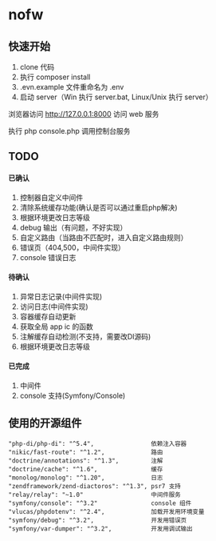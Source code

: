 # nofw

## 快速开始
1. clone 代码
1. 执行 composer install
1. .evn.example 文件重命名为 .env
1. 启动 server（Win 执行 server.bat, Linux/Unix 执行 server）

浏览器访问 http://127.0.0.1:8000 访问 web 服务

执行 php console.php 调用控制台服务

## TODO
#### 已确认
1. 控制器自定义中间件
1. 清除系统缓存功能(确认是否可以通过重启php解决)
1. 根据环境更改日志等级
1. debug 输出（有问题，不好实现）
1. 自定义路由（当路由不匹配时，进入自定义路由规则）
1. 错误页（404,500，中间件实现）
1. console 错误日志

#### 待确认
1. 异常日志记录(中间件实现)
1. 访问日志(中间件实现)
1. 容器缓存自动更新
1. 获取全局 app ic 的函数
1. 注解缓存自动检测(不支持，需要改DI源码)
1. 根据环境更改日志等级


#### 已完成
1. 中间件
1. console 支持(Symfony/Console)

## 使用的开源组件

    "php-di/php-di": "^5.4",                依赖注入容器
    "nikic/fast-route": "^1.2",             路由
    "doctrine/annotations": "^1.3",         注解
    "doctrine/cache": "^1.6",               缓存
    "monolog/monolog": "^1.20",             日志
    "zendframework/zend-diactoros": "^1.3", psr7 支持
    "relay/relay": "~1.0"                   中间件服务
    "symfony/console": "^3.2"               console 组件
    "vlucas/phpdotenv": "^2.4",             加载开发用环境变量
    "symfony/debug": "^3.2",                开发用错误页
    "symfony/var-dumper": "^3.2",           开发用调试输出

